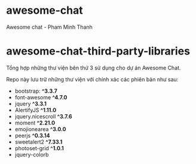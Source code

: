 # awesome-chat
Awesome chat - Pham Minh Thanh

# awesome-chat-third-party-libraries
Tổng hợp những thư viện bên thứ 3 sử dụng cho dự án Awesome Chat.

Repo này lưu trữ những thư viện với chính xác các phiên bản như sau:

- bootstrap: **^3.3.7**
- font-awesome **^4.7.0**
- jquery **^3.3.1**
- AlertifyJS **^1.11.0**
- jquery.nicescroll **^3.7.6**
- moment **^2.21.0**
- emojionearea **^3.0.0**
- peerjs **^0.3.14**
- sweetalert2 **^7.33.1**
- photoset-grid **^1.0.1**
- jquery-colorb
